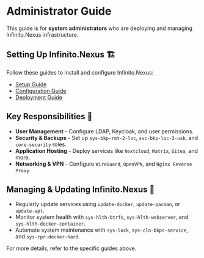 # Administrator Guide

This guide is for **system administrators** who are deploying and managing Infinito.Nexus infrastructure.

## Setting Up Infinito.Nexus 🏗️
Follow these guides to install and configure Infinito.Nexus:
- [Setup Guide](SETUP_GUIDE.md)
- [Configuration Guide](CONFIGURATION.md)
- [Deployment Guide](DEPLOY.md)

## Key Responsibilities 🔧
- **User Management** - Configure LDAP, Keycloak, and user permissions.
- **Security & Backups** - Set up `sys-bkp-rmt-2-loc`, `svc-bkp-loc-2-usb`, and `core-security` roles.
- **Application Hosting** - Deploy services like `Nextcloud`, `Matrix`, `Gitea`, and more.
- **Networking & VPN** - Configure `WireGuard`, `OpenVPN`, and `Nginx Reverse Proxy`.

## Managing & Updating Infinito.Nexus 🔄
- Regularly update services using `update-docker`, `update-pacman`, or `update-apt`.
- Monitor system health with `sys-hlth-btrfs`, `sys-hlth-webserver`, and `sys-hlth-docker-container`.
- Automate system maintenance with `sys-lock`, `sys-cln-bkps-service`, and `sys-rpr-docker-hard`.

For more details, refer to the specific guides above.